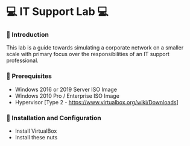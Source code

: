 #	💻 IT Support Lab 💻

<h3>🔌 Introduction </h3>

This lab is a guide towards simulating a corporate network on a smaller scale with primary focus over the responsibilities of an IT support professional.

<h3>🔌 Prerequisites </h3>

- Windows 2016 or 2019 Server ISO Image
- Windows 2010 Pro / Enterprise ISO Image
- Hypervisor [Type 2 - https://www.virtualbox.org/wiki/Downloads]


<h3>🔌 Installation and Configuration </h3>

- Install VirtualBox
- Install these nuts

